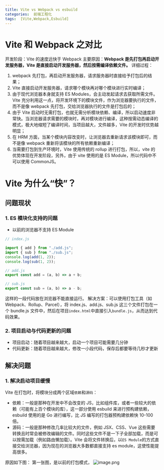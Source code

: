 ```yaml
---
title: Vite vs Webpack vs esbuild
categories:  前端工程化
tags:  [Vite,Webpack,Esbuild]
---
```


# Vite 和 Webpack 之对比

开发阶段：Vite 的速度远快于 Webpack
主要原因：**Webpack 是先打包再启动开发服务器，Vite 是直接启动开发服务器，然后按需编译依赖文件。**
详细过程：

1. webpack 先打包，再启动开发服务器，请求服务器时直接给予打包后的结果；
2. Vite 直接启动开发服务器，请求哪个模块再对哪个模块进行实时编译；
3. 由于现代浏览器本身就支持 ES Modules，会主动发起请求去获取所需文件。Vite 充分利用这一点，将开发环境下的模块文件，作为浏览器要执行的文件，而不是像 webpack 先打包，交给浏览器执行的文件是打包后的；
4. 由于 Vite 启动时无需打包，也就无需分析模块依赖、编译，所以启动速度非常快。当浏览器请求需要的模块时，再对模块进行编译，这种按需动态编译的模式，极大地缩短了编译时间，当项目越大，文件越多，Vite 的开发时优势越明显；
5. 在 HRM 方面，当某个模块内容改变时，让浏览器去重新请求该模块即可，而不是像 webpack 重新将该模块的所有依赖重新编译；
6. 当需要打包到生产环境时，Vite 使用传统的 rollup 进行打包，所以，vite 的优势体现在开发阶段，另外，由于 vite 使用的是 ES Module，所以代码中不可以使用 CommonJS。

# Vite 为什么“快”？

## 问题现状

### 1. ES 模块化支持的问题

- 以前的浏览器不支持 ES Module

```javascript
// index.js

import { add } from "./add.js";
import { sub } from "./sub.js";
console.log(add(1, 2));
console.log(sub(1, 2));

// add.js
export const add = (a, b) => a + b;

// sub.js
export const sub = (a, b) => a - b;
```

这样的一段代码放在浏览器不能直接运行。
解决方案：可以使用打包工具（如 Webpack、Rollup、Parcel），将 index.js、add.js、sub.js 这三个文件打包在一个 bundle.js 文件中，然后在项目`index.html`中直接引入`bundle.js`，从而达到代码效果。

### 2. 项目启动与代码更新的问题

- 项目启动：随着项目越来越大，启动一个项目可能需要几分钟
- 代码更新：随着项目越来越大，修改一小段代码，保存后都要等待几秒才更新

## 解决问题

### 1. 解决启动项目缓慢

Vite 在打包时，将模块分成两个区域`依赖`和`源码`：

- 依赖：一般是那种在开发中不会改变的 JS，比如组件库，或者一些较大的依赖（可能有上百个模块的库），这一部分使用 esbuild 来进行预构建依赖，esbuild 使用的是 Go 进行编写，比 JS 编写的打包器预构建依赖快 10-100 倍。
- 源码：一般是那种修改几率比较大的文件，例如 JSX、CSS、Vue 这些需要转换且时常会被修改编辑的文件。同时这些文件不是一下子全部加载，而是可以按需加载（例如路由懒加载）。Vite 会将文件转换后，以`ES Module`的方式直接交给浏览器，因为现在的浏览器大多数都直接支持 es module，这使性能提高很多。

原因如下图：
第一张图，是以前的打包模式，
![image.png](https://cdn.nlark.com/yuque/0/2022/png/2324645/1668598975185-3ac3527e-bd94-48e0-ad1f-f6d01af88c0b.png#averageHue=%232f3741&clientId=u0058c815-b7e9-4&crop=0&crop=0&crop=1&crop=1&from=paste&height=408&id=ud5cb5a4e&margin=%5Bobject%20Object%5D&name=image.png&originHeight=408&originWidth=732&originalType=binary&ratio=1&rotation=0&showTitle=false&size=57687&status=done&style=none&taskId=u48452d1e-8249-4be4-a84c-1ae0606ec6b&title=&width=732)
